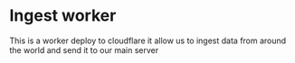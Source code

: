 # Ingest worker

This is a worker deploy to cloudflare it allow us to ingest data from around the
world and send it to our main server
